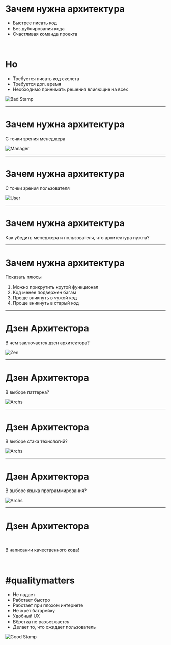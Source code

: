 <!-- .slide:    data-transition="fade" -->
<!-- .slide:    class="center-horizontal" -->

# Зачем нужна архитектура

* Быстрее писать код <!-- .element: class="fragment" data-fragment-index="1" -->
* Без дублирования кода <!-- .element: class="fragment" data-fragment-index="2" -->
* Счастливая команда проекта <!-- .element: class="fragment" data-fragment-index="3" -->

<br>

# Но

<!-- .element: class="fragment" data-fragment-index="4" -->

* Требуется писать код скелета <!-- .element: class="fragment" data-fragment-index="5" -->
* Требуется доп. время <!-- .element: class="fragment" data-fragment-index="6" -->
* Необходимо принимать решения влияющие на всех <!-- .element: class="fragment" data-fragment-index="7" -->

![Bad Stamp](lecture/template/bad.png)
<!-- .element: class="fragment stamp" data-fragment-index="9" -->

------

<!-- .slide:    data-transition="fade" -->
<!-- .slide:    class="center-horizontal" -->

# Зачем нужна архитектура

С точки зрения менеджера

![Manager](lecture/template/schedule.jpg)
<!-- .element:  width="50%" height="50%" -->

------

<!-- .slide:    data-transition="fade" -->
<!-- .slide:    class="center-horizontal" -->

# Зачем нужна архитектура

С точки зрения пользователя

![User](lecture/template/usercare.jpg)
<!-- .element:  width="50%" height="50%" -->

------

<!-- .slide:   id="debug"  data-transition="fade" -->
<!-- .slide:    class="center-horizontal" -->

# Зачем нужна архитектура

Как убедить менеджера и пользователя, что архитектура нужна?

------

<!-- .slide:   id="debug"  data-transition="fade" -->
<!-- .slide:    class="center-horizontal" -->

# Зачем нужна архитектура

Показать плюсы

1. Можно прикрутить крутой функционал <!-- .element:  class="fragment" data-fragment-index="1" -->
1. Код менее подвержен багам <!-- .element:  class="fragment" data-fragment-index="2" -->
1. Проще вникнуть в чужой код <!-- .element:  class="fragment" data-fragment-index="3" -->
1. Проще вникнуть в старый код <!-- .element:  class="fragment" data-fragment-index="4" -->

------

<!-- .slide:   id="debug"  data-transition="fade" -->
<!-- .slide:    class="center-horizontal" -->

# Дзен Архитектора

В чем заключается дзен архитектора?

![Zen](lecture/template/zen-stones.jpg)
<!-- .element: width="50%" height="auto" -->

------

<!-- .slide:   id="debug"  data-transition="fade" -->
<!-- .slide:    class="center-horizontal" -->

# Дзен Архитектора

В выборе паттерна?

![Archs](lecture/template/wordcloud.svg)

------

<!-- .slide:   id="debug"  data-transition="fade" -->
<!-- .slide:    class="center-horizontal" -->

# Дзен Архитектора

В выборе стэка технологий?

![Archs](lecture/template/wordcloud.svg)

------

<!-- .slide:   id="debug"  data-transition="fade" -->
<!-- .slide:    class="center-horizontal" -->

# Дзен Архитектора

В выборе языка программирования?

![Archs](lecture/template/wordcloud.svg)

------

<!-- .slide:   id="debug"  data-transition="fade" -->
<!-- .slide:    class="center-horizontal" -->

# Дзен Архитектора

<br>

В написании качественного кода!

<br>

# #qualitymatters

<!-- .element: class="android fragment" data-fragment-index="1" -->

* Не падает <!-- .element: class="fragment" data-fragment-index="2" -->
* Работает быстро <!-- .element: class="fragment" data-fragment-index="3" -->
* Работает при плохом интернете <!-- .element: class="fragment" data-fragment-index="4" -->
* Не жрёт батарейку <!-- .element: class="fragment" data-fragment-index="4" -->
* Удобный UX <!-- .element: class="fragment" data-fragment-index="5" -->
* Вёрстка не разъезжается <!-- .element: class="fragment" data-fragment-index="5" -->
* Делает то, что ожидает пользователь <!-- .element: class="fragment" data-fragment-index="6" -->

<!-- .element:  style="display: inline-block" -->

![Good Stamp](lecture/template/good.png)
<!-- .element:  class="stamp fragment" data-fragment-index="7" -->
